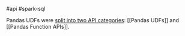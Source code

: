 #api #spark-sql 

Pandas UDFs were [split into two API categories](https://oreil.ly/rXX-L): [[Pandas UDFs]] and [[Pandas Function APIs]].

